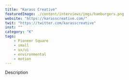 ```yaml
---
title: "Karass Creative"
featuredImage: ./content/interviews/imgs/hamburgers.png
website: "https://karasscreative.com/"
twit: "https://twitter.com/karasscreative"
inst: ""
category: "K"
tags:
    - Pioneer Square
    - small
    - ux/ui
    - environmental
    - motion
---
```


Description
